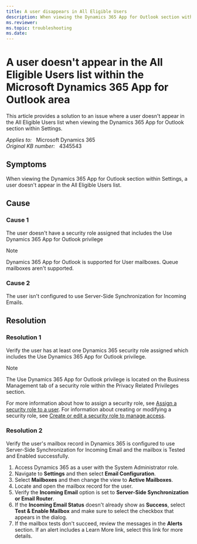 ```yaml
---
title: A user disappears in All Eligible Users
description: When viewing the Dynamics 365 App for Outlook section within Settings, a user doesn't appear in the All Eligible Users list.
ms.reviewer: 
ms.topic: troubleshooting
ms.date: 
---
```

# A user doesn't appear in the All Eligible Users list within the Microsoft Dynamics 365 App for Outlook area

This article provides a solution to an issue where a user doesn't appear in the All Eligible Users list when viewing the Dynamics 365 App for Outlook section within Settings.

_Applies to:_ &nbsp; Microsoft Dynamics 365  
_Original KB number:_ &nbsp; 4345543

## Symptoms

When viewing the Dynamics 365 App for Outlook section within Settings, a user doesn't appear in the All Eligible Users list.

## Cause

### Cause 1

The user doesn't have a security role assigned that includes the Use Dynamics 365 App for Outlook privilege

> [!NOTE]
> Dynamics 365 App for Outlook is supported for User mailboxes. Queue mailboxes aren't supported.

### Cause 2

The user isn't configured to use Server-Side Synchronization for Incoming Emails.

## Resolution

### Resolution 1

Verify the user has at least one Dynamics 365 security role assigned which includes the Use Dynamics 365 App for Outlook privilege.

> [!NOTE]
> The Use Dynamics 365 App for Outlook privilege is located on the Business Management tab of a security role within the Privacy Related Privileges section.

For more information about how to assign a security role, see [Assign a security role to a user](/power-platform/admin/create-users-assign-online-security-roles#assign-a-security-role-to-a-user). For information about creating or modifying a security role, see [Create or edit a security role to manage access](/power-platform/admin/create-edit-security-role).

### Resolution 2

Verify the user's mailbox record in Dynamics 365 is configured to use Server-Side Synchronization for Incoming Email and the mailbox is Tested and Enabled successfully.

1. Access Dynamics 365 as a user with the System Administrator role.
2. Navigate to **Settings** and then select **Email Configuration**.
3. Select **Mailboxes** and then change the view to **Active Mailboxes**.
4. Locate and open the mailbox record for the user.
5. Verify the **Incoming Email** option is set to **Server-Side Synchronization or Email Router**.
6. If the **Incoming Email Status** doesn't already show as **Success**, select **Test & Enable Mailbox** and make sure to select the checkbox that appears in the dialog.
7. If the mailbox tests don't succeed, review the messages in the **Alerts** section. If an alert includes a Learn More link, select this link for more details.
